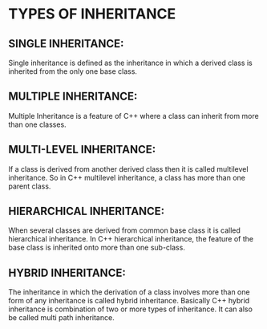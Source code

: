 # TYPES OF INHERITANCE

## SINGLE INHERITANCE:
Single inheritance is defined as the inheritance in which a derived class is inherited from the only one base class.

## MULTIPLE INHERITANCE:
Multiple Inheritance is a feature of C++ where a class can inherit from more than one classes.

## MULTI-LEVEL INHERITANCE:
If a class is derived from another derived class then it is called multilevel inheritance. So in C++ multilevel inheritance, a class has more than one parent class.

## HIERARCHICAL INHERITANCE:
When several classes are derived from common base class it is called hierarchical inheritance.
In C++ hierarchical inheritance, the feature of the base class is inherited onto more than one sub-class.


## HYBRID INHERITANCE:
The inheritance in which the derivation of a class involves more than one form of any inheritance is called hybrid inheritance. Basically C++ hybrid inheritance is combination of two or more types of inheritance. It can also be called multi path inheritance.